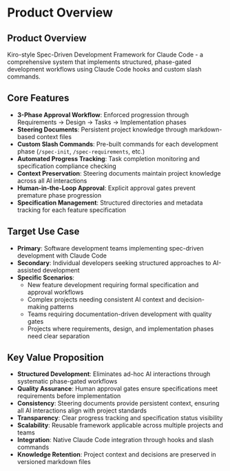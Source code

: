 # Product Overview

## Product Overview
Kiro-style Spec-Driven Development Framework for Claude Code - a comprehensive system that implements structured, phase-gated development workflows using Claude Code hooks and custom slash commands.

## Core Features
- **3-Phase Approval Workflow**: Enforced progression through Requirements → Design → Tasks → Implementation phases
- **Steering Documents**: Persistent project knowledge through markdown-based context files
- **Custom Slash Commands**: Pre-built commands for each development phase (`/spec-init`, `/spec-requirements`, etc.)
- **Automated Progress Tracking**: Task completion monitoring and specification compliance checking
- **Context Preservation**: Steering documents maintain project knowledge across all AI interactions
- **Human-in-the-Loop Approval**: Explicit approval gates prevent premature phase progression
- **Specification Management**: Structured directories and metadata tracking for each feature specification

## Target Use Case
- **Primary**: Software development teams implementing spec-driven development with Claude Code
- **Secondary**: Individual developers seeking structured approaches to AI-assisted development
- **Specific Scenarios**:
  - New feature development requiring formal specification and approval workflows
  - Complex projects needing consistent AI context and decision-making patterns
  - Teams requiring documentation-driven development with quality gates
  - Projects where requirements, design, and implementation phases need clear separation

## Key Value Proposition
- **Structured Development**: Eliminates ad-hoc AI interactions through systematic phase-gated workflows
- **Quality Assurance**: Human approval gates ensure specifications meet requirements before implementation
- **Consistency**: Steering documents provide persistent context, ensuring all AI interactions align with project standards
- **Transparency**: Clear progress tracking and specification status visibility
- **Scalability**: Reusable framework applicable across multiple projects and teams
- **Integration**: Native Claude Code integration through hooks and slash commands
- **Knowledge Retention**: Project context and decisions are preserved in versioned markdown files